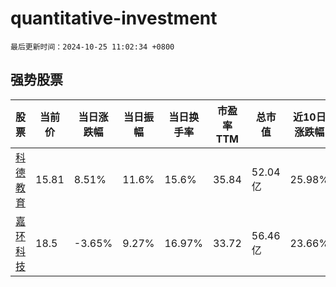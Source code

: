 # quantitative-investment

`最后更新时间：2024-10-25 11:02:34 +0800`

## 强势股票

|股票|当前价|当日涨跌幅|当日振幅|当日换手率|市盈率TTM|总市值|近10日涨跌幅|
|----|----|----|----|----|----|----|----|
|[科德教育](https://xueqiu.com/S/SZ300192)|15.81|8.51%|11.6%|15.6%|35.84|52.04亿|25.98%|
|[嘉环科技](https://xueqiu.com/S/SH603206)|18.5|-3.65%|9.27%|16.97%|33.72|56.46亿|23.66%|
